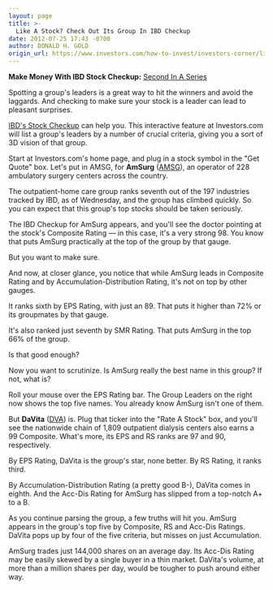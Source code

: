 ```yaml
---
layout: page
title: >-
  Like A Stock? Check Out Its Group In IBD Checkup
date: 2012-07-25 17:43 -0700
author: DONALD H. GOLD
origin_url: https://www.investors.com/how-to-invest/investors-corner/like-a-stock-check-out-its-group/
---
```


**Make Money With IBD Stock Checkup:** [Second In A Series](http://news.investors.com/specialreport/618220/201207251420/make-money-with-ibd-stock-checkup.aspx)

Spotting a group's leaders is a great way to hit the winners and avoid the laggards. And checking to make sure your stock is a leader can lead to pleasant surprises.

[IBD's Stock Checkup](http://research.investors.com/stockcheckup.aspx) can help you. This interactive feature at Investors.com will list a group's leaders by a number of crucial criteria, giving you a sort of 3D vision of that group.

Start at Investors.com's home page, and plug in a stock symbol in the "Get Quote" box. Let's put in AMSG, for **AmSurg** ([AMSG](https://research.investors.com/quote.aspx?symbol=AMSG)), an operator of 228 ambulatory surgery centers across the country.

The outpatient-home care group ranks seventh out of the 197 industries tracked by IBD, as of Wednesday, and the group has climbed quickly. So you can expect that this group's top stocks should be taken seriously.

The IBD Checkup for AmSurg appears, and you'll see the doctor pointing at the stock's Composite Rating — in this case, it's a very strong 98. You know that puts AmSurg practically at the top of the group by that gauge.

But you want to make sure.

And now, at closer glance, you notice that while AmSurg leads in Composite Rating and by Accumulation-Distribution Rating, it's not on top by other gauges.

It ranks sixth by EPS Rating, with just an 89. That puts it higher than 72% or its groupmates by that gauge.

It's also ranked just seventh by SMR Rating. That puts AmSurg in the top 66% of the group.

Is that good enough?

Now you want to scrutinize. Is AmSurg really the best name in this group? If not, what is?

Roll your mouse over the EPS Rating bar. The Group Leaders on the right now shows the top five names. You already know AmSurg isn't one of them.

But **DaVita** ([DVA](https://research.investors.com/quote.aspx?symbol=DVA)) is. Plug that ticker into the "Rate A Stock" box, and you'll see the nationwide chain of 1,809 outpatient dialysis centers also earns a 99 Composite. What's more, its EPS and RS ranks are 97 and 90, respectively.

By EPS Rating, DaVita is the group's star, none better. By RS Rating, it ranks third.

By Accumulation-Distribution Rating (a pretty good B-), DaVita comes in eighth. And the Acc-Dis Rating for AmSurg has slipped from a top-notch A+ to a B.

As you continue parsing the group, a few truths will hit you. AmSurg appears in the group's top five by Composite, RS and Acc-Dis Ratings. DaVita pops up by four of the five criteria, but misses on just Accumulation.

AmSurg trades just 144,000 shares on an average day. Its Acc-Dis Rating may be easily skewed by a single buyer in a thin market. DaVita's volume, at more than a million shares per day, would be tougher to push around either way.
